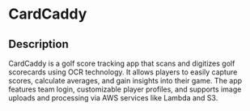# CardCaddy
## Description
CardCaddy is a golf score tracking app that scans and digitizes golf scorecards using OCR technology. It allows players to easily capture scores, calculate averages, and gain insights into their game. The app features team login, customizable player profiles, and supports image uploads and processing via AWS services like Lambda and S3.
